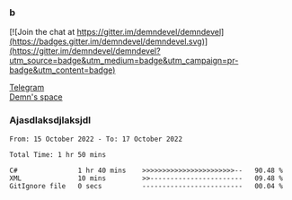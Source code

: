 ### b

[![Join the chat at https://gitter.im/demndevel/demndevel](https://badges.gitter.im/demndevel/demndevel.svg)](https://gitter.im/demndevel/demndevel?utm_source=badge&utm_medium=badge&utm_campaign=pr-badge&utm_content=badge)

[Telegram](https://t.me/demnometa) <br>
[Demn's space](http://demns.space)

### Ajasdlaksdjlaksjdl

<!--START_SECTION:waka-->

```text
From: 15 October 2022 - To: 17 October 2022

Total Time: 1 hr 50 mins

C#               1 hr 40 mins    >>>>>>>>>>>>>>>>>>>>>>>--   90.48 %
XML              10 mins         >>-----------------------   09.48 %
GitIgnore file   0 secs          -------------------------   00.04 %
```

<!--END_SECTION:waka-->
